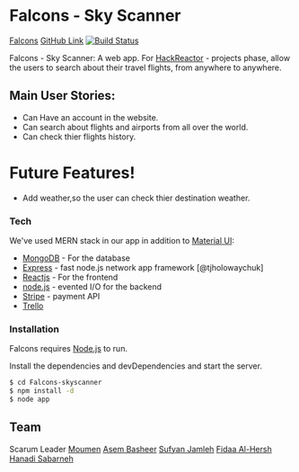 # Falcons - Sky Scanner
[Falcons](https://falcons-scanner.herokuapp.com/)
[GitHub Link](https://github.com/Falcons-skyscanner/Falcons-skyscanner)
[![Build Status](https://travis-ci.org/joemccann/dillinger.svg?branch=master)](https://travis-ci.org/joemccann/dillinger)

Falcons - Sky Scanner: A web app. For [HackReactor](https://www.hackreactor.com/) - projects phase, allow the users to search about their travel flights, from anywhere to anywhere.

 ## Main User Stories:
 - Can Have an account in the website.
 - Can search about flights and airports from all over the world.
 - Can check thier flights history.

# Future Features!

  - Add weather,so the user can check thier destination weather.

### Tech

We've used MERN stack in our app in addition to [Material UI](https://material-ui.com/):

* [MongoDB](http://mongodb.com/) - For the database
* [Express](https://expressjs.com/) - fast node.js network app framework [@tjholowaychuk]
* [Reactjs](https://reactjs.org/) - For the frontend
* [node.js](https://nodejs.org/) - evented I/O for the backend
* [Stripe](https://stripe.com/) - payment API
* [Trello](https://trello.com/b/VigwEOjt)

### Installation

Falcons requires [Node.js](https://nodejs.org/) to run.

Install the dependencies and devDependencies and start the server.

```sh
$ cd Falcons-skyscanner
$ npm install -d
$ node app
```
 ## Team
 Scarum Leader [Moumen](https://github.com/Moumenh)
 [Asem Basheer](https://github.com/AsemBasheer)
 [Sufyan Jamleh](https://github.com/jamleh)
 [Fidaa Al-Hersh](https://github.com/fdo2)
 [Hanadi Sabarneh](https://github.com/HanadiSabarnah)
